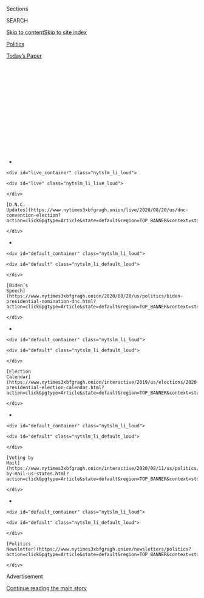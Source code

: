 <div id="app">

<div>

<div>

<div>

<div class="NYTAppHideMasthead css-1q2w90k e1suatyy0">

<div class="section css-ui9rw0 e1suatyy2">

<div class="css-eph4ug er09x8g0">

<div class="css-6n7j50">

</div>

<span class="css-1dv1kvn">Sections</span>

<div class="css-10488qs">

<span class="css-1dv1kvn">SEARCH</span>

</div>

[Skip to content](#site-content)[Skip to site
index](#site-index)

</div>

<div id="masthead-section-label" class="css-1wr3we4 eaxe0e00">

[Politics](https://www.nytimes3xbfgragh.onion/section/politics)

</div>

<div class="css-10698na e1huz5gh0">

</div>

</div>

<div id="masthead-bar-one" class="section hasLinks css-15hmgas e1csuq9d3">

<div class="css-uqyvli e1csuq9d0">

</div>

<div class="css-1uqjmks e1csuq9d1">

</div>

<div class="css-9e9ivx">

[](https://myaccount.nytimes3xbfgragh.onion/auth/login?response_type=cookie&client_id=vi)

</div>

<div class="css-1bvtpon e1csuq9d2">

[Today’s
Paper](https://www.nytimes3xbfgragh.onion/section/todayspaper)

</div>

</div>

</div>

</div>

<div data-aria-hidden="false">

<div id="site-content" data-role="main">

<div>

<div class="css-1aor85t" style="opacity:0.000000001;z-index:-1;visibility:hidden">

<div class="css-1hqnpie">

<div class="css-epjblv">

<span class="css-17xtcya">[Politics](/section/politics)</span><span class="css-x15j1o">|</span><span class="css-fwqvlz">On
Abortion Rights, 2020 Democrats Move Past ‘Safe, Legal and
Rare’</span>

</div>

<div class="css-k008qs">

<div class="css-1iwv8en">

<span class="css-18z7m18"></span>

<div>

</div>

</div>

<span class="css-1n6z4y">https://nyti.ms/2QRtfaj</span>

<div class="css-1705lsu">

<div class="css-4xjgmj">

<div class="css-4skfbu" data-role="toolbar" data-aria-label="Social Media Share buttons, Save button, and Comments Panel with current comment count" data-testid="share-tools">

  - 
  - 
  - 
  - 
    
    <div class="css-6n7j50">
    
    </div>

  - 

</div>

</div>

</div>

</div>

</div>

</div>

<div class="css-13pd83m">

<div id="NYT_TOP_BANNER_REGION">

<div>

<div id="styln-elections-notifications-menu" class="section css-l08pwh interactive-content interactive-size-medium">

<div class="css-17ih8de interactive-body">

<div class="nytslm_innerContainer" data-aria-live="polite">

<div class="nytslm_title">

</div>

  - 
    
    <div id="live_container" class="nytslm_li_loud">
    
    <div id="live" class="nytslm_li_live_loud">
    
    </div>
    
    [D.N.C.
    Updates](https://www.nytimes3xbfgragh.onion/live/2020/08/20/us/dnc-convention-election?action=click&pgtype=Article&state=default&region=TOP_BANNER&context=storylines_menu)
    
    </div>

  - 
    
    <div id="default_container" class="nytslm_li_loud">
    
    <div id="default" class="nytslm_li_default_loud">
    
    </div>
    
    [Biden’s
    Speech](https://www.nytimes3xbfgragh.onion/2020/08/20/us/politics/biden-presidential-nomination-dnc.html?action=click&pgtype=Article&state=default&region=TOP_BANNER&context=storylines_menu)
    
    </div>

  - 
    
    <div id="default_container" class="nytslm_li_loud">
    
    <div id="default" class="nytslm_li_default_loud">
    
    </div>
    
    [Election
    Calendar](https://www.nytimes3xbfgragh.onion/interactive/2019/us/elections/2020-presidential-election-calendar.html?action=click&pgtype=Article&state=default&region=TOP_BANNER&context=storylines_menu)
    
    </div>

  - 
    
    <div id="default_container" class="nytslm_li_loud">
    
    <div id="default" class="nytslm_li_default_loud">
    
    </div>
    
    [Voting by
    Mail](https://www.nytimes3xbfgragh.onion/interactive/2020/08/11/us/politics/vote-by-mail-us-states.html?action=click&pgtype=Article&state=default&region=TOP_BANNER&context=storylines_menu)
    
    </div>

  - 
    
    <div id="default_container" class="nytslm_li_loud">
    
    <div id="default" class="nytslm_li_default_loud">
    
    </div>
    
    [Politics
    Newsletter](https://www.nytimes3xbfgragh.onion/newsletters/politics?action=click&pgtype=Article&state=default&region=TOP_BANNER&context=storylines_menu)
    
    </div>

</div>

</div>

</div>

</div>

</div>

</div>

<div id="top-wrapper" class="css-1sy8kpn">

<div id="top-slug" class="css-l9onyx">

Advertisement

</div>

[Continue reading the main
story](#after-top)

<div class="ad top-wrapper" style="text-align:center;height:100%;display:block;min-height:250px">

<div id="top" class="place-ad" data-position="top" data-size-key="top">

</div>

</div>

<div id="after-top">

</div>

</div>

<div>

<div id="sponsor-wrapper" class="css-1hyfx7x">

<div id="sponsor-slug" class="css-19vbshk">

Supported by

</div>

[Continue reading the main
story](#after-sponsor)

<div id="sponsor" class="ad sponsor-wrapper" style="text-align:center;height:100%;display:block">

</div>

<div id="after-sponsor">

</div>

</div>

<div class="css-186x18t">

</div>

<div class="css-1vkm6nb ehdk2mb0">

# On Abortion Rights, 2020 Democrats Move Past ‘Safe, Legal and Rare’

</div>

The Democratic presidential candidates don’t want to simply defend
abortion rights. They want to go on offense.

<div class="css-79elbk" data-testid="photoviewer-wrapper">

<div class="css-z3e15g" data-testid="photoviewer-wrapper-hidden">

</div>

<div class="css-1a48zt4 ehw59r15" data-testid="photoviewer-children">

![<span class="css-16f3y1r e13ogyst0" data-aria-hidden="true">Democrats
are backing extensive abortion rights after states like Georgia passed
new restrictions and conservatives cemented their majority on the
Supreme
Court.</span><span class="css-cnj6d5 e1z0qqy90" itemprop="copyrightHolder"><span class="css-1ly73wi e1tej78p0">Credit...</span><span><span>Elijah
Nouvelage/Getty
Images</span></span></span>](https://static01.graylady3jvrrxbe.onion/images/2019/11/27/us/politics/25abortion-survey/merlin_155208633_52ac885f-4fc5-4453-a924-ca6440d150fe-articleLarge.jpg?quality=75&auto=webp&disable=upscale)

</div>

</div>

<div class="css-18e8msd">

<div class="css-vp77d3 epjyd6m0">

<div class="css-hus3qt ey68jwv0" data-aria-hidden="true">

[![Maggie
Astor](https://static01.graylady3jvrrxbe.onion/images/2018/07/18/multimedia/author-maggie-astor/author-maggie-astor-thumbLarge.png
"Maggie Astor")](https://www.nytimes3xbfgragh.onion/by/maggie-astor)

</div>

<div class="css-1baulvz">

By [<span class="css-1baulvz last-byline" itemprop="name">Maggie
Astor</span>](https://www.nytimes3xbfgragh.onion/by/maggie-astor)

</div>

</div>

  - 
    
    <div class="css-ld3wwf e16638kd2">
    
    Nov. 25,
    2019
    
    </div>

  - 
    
    <div class="css-4xjgmj">
    
    <div class="css-d8bdto" data-role="toolbar" data-aria-label="Social Media Share buttons, Save button, and Comments Panel with current comment count" data-testid="share-tools">
    
      - 
      - 
      - 
      - 
        
        <div class="css-6n7j50">
        
        </div>
    
      - 
    
    </div>
    
    </div>

</div>

</div>

<div class="section meteredContent css-1r7ky0e" name="articleBody" itemprop="articleBody">

<div class="css-1fanzo5 StoryBodyCompanionColumn">

<div class="css-53u6y8">

The Democratic presidential field has coalesced around an abortion
rights agenda more far-reaching than anything past nominees have
proposed, according to a New York Times survey of the campaigns. The
positions reflect a hugely consequential shift on one of the country’s
most politically divisive issues.

Every candidate The Times surveyed supports codifying Roe v. Wade in
federal law, allowing Medicaid coverage of abortion by repealing the
Hyde Amendment, and removing funding restrictions for organizations that
provide abortion referrals. Almost all of them say they would nominate
only judges who support abortion rights, an explicit pledge Democrats
have long avoided.

Very few support restrictions on abortions late in pregnancy. Seven say
abortion pills should be available over the counter. Nine want a federal
approval process for state abortion laws. And Joseph R. Biden Jr., whose
[ambivalence on abortion
rights](https://www.nytimes3xbfgragh.onion/2019/03/29/us/politics/biden-abortion-rights.html)
has been a theme for decades, is seeking to recast himself as a
full-throated champion of them.

</div>

</div>

<div class="css-1fanzo5 StoryBodyCompanionColumn">

<div class="css-53u6y8">

The 2020 candidates’ responses reflect a fundamental change in the
Democratic Party’s approach to reproductive issues. In other areas, from
health care to taxes, there is a divide between liberal and moderate
candidates. Here, it is minimal.

</div>

</div>

<div>

</div>

<div class="css-1fanzo5 StoryBodyCompanionColumn">

<div class="css-53u6y8">

“What you’ve seen is that it’s no longer O.K. for any candidate just to
say they’re pro-choice,” said Jacqueline Ayers, vice president for
government relations and public policy at Planned Parenthood. “They’re
being very specific on how our rights are under attack, how access to
abortion is being undermined in this country, and putting forth plans to
protect and expand rights.”

With [several states passing near-total bans on
abortion](https://www.nytimes3xbfgragh.onion/interactive/2019/us/abortion-laws-states.html),
and with the first Supreme Court majority in a generation that could
overturn Roe v. Wade, the Democratic candidates are at once agreeing
that abortion rights require a more forceful defense, and concluding
that defense is not enough.

The ramifications are hard to predict. The public is strongly supportive
of Roe v. Wade, but deeply divided on how accessible abortion should be
beyond Roe’s basic protections. President Trump has shown that he is
willing to weaponize abortion to turn out his base, including through
misleading or [outright false
narratives](https://www.nytimes3xbfgragh.onion/2019/02/26/health/abortion-bill-trump.html).
And historically, abortion has been a bigger motivator for conservative
voters than liberals.

Whether any of this changes in 2020 will depend, in part, on how the
Democratic nominee talks about abortion rights, particularly in
battleground states like Pennsylvania and Wisconsin where many swing
voters are not as far to the left on abortion as the candidates.

</div>

</div>

<div class="css-1fanzo5 StoryBodyCompanionColumn">

<div class="css-53u6y8">

“You can’t rule out that it could become an issue,” said Terry Madonna,
director of the Franklin & Marshall College Poll in Pennsylvania,
“depending on the candidate and to what degree they move it forward as
an
issue.”

<div id="NYT_MAIN_CONTENT_1_REGION" class="css-9tf9ac">

<div>

<div id="styln-nfldraft-updates-block" class="section interactive-content interactive-size-medium css-1ftcdic">

<div class="css-17ih8de interactive-body">

<div id="styln-briefing-block">

<div class="briefing-block-header-section">

# [Latest Updates: 2020 Election](https://www.nytimes3xbfgragh.onion/live/2020/08/19/us/dnc-convention-election?action=click&pgtype=Article&state=default&region=MAIN_CONTENT_1&context=storylines_live_updates)

</div>

<div class="briefing-block-lb-items">

<div class="briefing-block-update-time">

[7h
ago](https://www.nytimes3xbfgragh.onion/live/2020/08/19/us/dnc-convention-election?action=click&pgtype=Article&state=default&region=MAIN_CONTENT_1&context=storylines_live_updates#night-3-featured-more-policy-a-focus-on-women-and-a-full-throated-rejection-of-trump-by-his-predecessor)

</div>

<div>

[Night 3 featured more policy, a focus on women and a full-throated
rejection of Trump by his
predecessor.](https://www.nytimes3xbfgragh.onion/live/2020/08/19/us/dnc-convention-election?action=click&pgtype=Article&state=default&region=MAIN_CONTENT_1&context=storylines_live_updates#night-3-featured-more-policy-a-focus-on-women-and-a-full-throated-rejection-of-trump-by-his-predecessor)

</div>

<div class="briefing-block-update-time">

[9h
ago](https://www.nytimes3xbfgragh.onion/live/2020/08/19/us/dnc-convention-election?action=click&pgtype=Article&state=default&region=MAIN_CONTENT_1&context=storylines_live_updates#trump-live-tweeted-obamas-speech-tonight-hell-appear-on-fox-news-right-before-bidens-tomorrow)

</div>

<div>

[Trump live-tweeted Obama’s speech tonight. He’ll appear on Fox News
right before Biden’s
tomorrow.](https://www.nytimes3xbfgragh.onion/live/2020/08/19/us/dnc-convention-election?action=click&pgtype=Article&state=default&region=MAIN_CONTENT_1&context=storylines_live_updates#trump-live-tweeted-obamas-speech-tonight-hell-appear-on-fox-news-right-before-bidens-tomorrow)

</div>

<div class="briefing-block-update-time">

[9h
ago](https://www.nytimes3xbfgragh.onion/live/2020/08/19/us/dnc-convention-election?action=click&pgtype=Article&state=default&region=MAIN_CONTENT_1&context=storylines_live_updates#advocates-for-domestic-violence-survivors-praised-biden-in-a-video)

</div>

<div>

[Advocates for domestic violence survivors praised Biden in a
video.](https://www.nytimes3xbfgragh.onion/live/2020/08/19/us/dnc-convention-election?action=click&pgtype=Article&state=default&region=MAIN_CONTENT_1&context=storylines_live_updates#advocates-for-domestic-violence-survivors-praised-biden-in-a-video)

</div>

</div>

<div class="briefing-block-footer">

<div class="briefing-block-footer-meta">

[See more
updates](https://www.nytimes3xbfgragh.onion/live/2020/08/19/us/dnc-convention-election?action=click&pgtype=Article&state=default&region=MAIN_CONTENT_1&context=storylines_live_updates)

</div>

</div>

</div>

</div>

</div>

</div>

</div>

## A basic reframing

The most striking change, beyond individual policies, is how
unapologetic candidates’ tone on abortion rights has become.

Advocates have traditionally said they support the right to choose
abortion, not abortion itself, and Democrats have said it should be
“safe, legal and rare.” Public debate has commonly centered on
procedures after 20 weeks’ gestation, which account for less than 1.5
percent of abortions. The discussion has often been [on opponents’
terms](https://www.nytimes3xbfgragh.onion/2019/05/16/us/politics/abortion-republicans-democrats.html).

Now, almost every candidate says the next president should actively
reframe the debate. Their language focuses on health care, bodily
autonomy and, at times, even the idea of abortion as a positive force
enabling women to control their lives and increase their economic
security.

“Abortion is health care, and health care is a human right,” Elizabeth
Warren wrote in her survey response. [In the last
debate](https://www.nytimes3xbfgragh.onion/2019/11/21/us/politics/abortion-rights-debate.html?),
she argued that abortion rights were “also economic rights.”

Only Tulsi Gabbard, Joe Sestak and Marianne Williamson now say abortion
should be “safe, legal and rare” — a phrase, popularized by President
Bill Clinton and repeated by Hillary Clinton, that reflected a search
for common ground with people not fully supportive of abortion rights.

The rest of the 2020 candidates sidestepped or rejected the “rare” part.
Bernie Sanders, for instance, wrote, “Abortion should be safe, legal and
accessible to every person who chooses it.”

</div>

</div>

<div>

</div>

<div class="css-1fanzo5 StoryBodyCompanionColumn">

<div class="css-53u6y8">

Asked if they supported restrictions after 24 weeks — roughly when a
healthy fetus can survive outside the womb, though viability varies from
pregnancy to pregnancy — only Mr. Sestak said yes. (Ms. Gabbard, who did
not complete the survey, has also said she supports restrictions in the
third trimester.) Several candidates emphasized that less than 1 percent
of abortions happen that late, often because of life-threatening
conditions or severe fetal abnormalities.

Amy Klobuchar’s campaign did not fully answer the question, saying she
believed “any restrictions must be consistent with Roe v. Wade.”

Roe allowed near-total bans in the third trimester as long as there was
an exception for life- or health-threatening situations. Planned
Parenthood v. Casey replaced the trimester framework with one based on
viability, which can start in the late second trimester.

## An emboldened defense

For years, the battle over the Supreme Court has been conducted in code.
Republicans denounced “judicial activism” and Democrats called for
justices who would “respect precedent” — that they were talking about
one precedent in particular remaining unsaid.

Not anymore.

In May, Kirsten Gillibrand
[vowed](https://medium.com/team-gillibrand/i-will-only-nominate-judges-who-will-uphold-roe-v-wade-and-protect-reproductive-rights-daa1b24ed81b)
to nominate only judges<span class="css-8l6xbc evw5hdy0">  </span>who
would uphold Roe v. Wade. Though she is no longer in the race, her
pledge is: All of the candidates who completed the survey said they
would “require judicial nominees to support Roe v. Wade as settled law.”

Mr. Biden’s campaign brought up [his
role](https://www.nytimes3xbfgragh.onion/2019/09/07/us/politics/joe-biden-bork-supreme-court.html)
in blocking Robert Bork’s confirmation to the Supreme Court in 1987,
which probably would have meant the end of Roe. Mr. Biden’s objections
then were more about birth control than abortion — but his eagerness now
to play up the latter is telling of how profoundly the Democratic
terrain has shifted.

</div>

</div>

<div class="css-1fanzo5 StoryBodyCompanionColumn">

<div class="css-53u6y8">

Also telling is that the candidates are not solely talking about
preserving Roe: In an acknowledgment that the Supreme Court might have
enough votes to dismantle it, they all [support
legislation](https://www.nytimes3xbfgragh.onion/2019/05/17/us/politics/alabama-abortion-law-democrats-roe.html)
to codify its protections.

Every candidate who responded wanted to ban states’ so-called TRAP laws
(an acronym for targeted regulations of abortion providers). These
measures — requirements that providers have hospital admitting
privileges, for instance, or that hallways be a certain width — don’t
technically restrict abortions but have the effect of making it harder
for clinics to remain open.

And a majority endorsed a federal preclearance requirement for state
abortion laws, which [Ms. Harris proposed in
May](https://www.nytimes3xbfgragh.onion/2019/05/28/us/politics/kamala-harris-abortion.html).
Only Andrew Yang and Joe Sestak definitively rejected
it.

</div>

</div>

<div id="abortion-survey-preclearance" class="section interactive-content interactive-size-scoop css-174j8de" data-id="100000006841855">

<div class="css-17ih8de interactive-body" data-sourceid="100000006841855">

<div id="g-abortionpreclearance-box" class="ai2html">

<div id="g-abortionpreclearance-300" class="g-artboard" style="max-width: 300px;max-height: 485px" data-aspect-ratio="0.619" data-min-width="0" data-max-width="599">

<div style="padding: 0 0 161.643% 0;">

</div>

![](data:image/gif;base64,R0lGODlhCgAKAIAAAB8fHwAAACH5BAEAAAAALAAAAAAKAAoAAAIIhI+py+0PYysAOw==)

<div id="g-ai0-1" class="g-graphic g-aiAbs g-aiPointText" style="top:5.2181%;margin-top:-27.3px;left:0.0001%;width:264px;">

Democratic candidates who support

requiring preclearance <span class="g-cstyle0">for state</span>

abortion
laws

</div>

<div id="g-ai0-2" class="g-graphic g-aiAbs g-aiPointText" style="top:28.0923%;margin-top:-13.2px;left:29.7488%;margin-left:-29px;width:58px;">

Cory

Booker

</div>

<div id="g-ai0-3" class="g-graphic g-aiAbs g-aiPointText" style="top:28.0923%;margin-top:-13.2px;left:70.162%;margin-left:-30px;width:60px;">

Kamala

Harris

</div>

<div id="g-ai0-4" class="g-graphic g-aiAbs g-aiPointText" style="top:28.2986%;margin-top:-13.2px;left:9.5105%;margin-left:-31px;width:62px;">

Michael

Bennet

</div>

<div id="g-ai0-5" class="g-graphic g-aiAbs g-aiPointText" style="top:28.2985%;margin-top:-13.2px;left:50.0006%;margin-left:-33.5px;width:67px;">

Pete

Buttigieg

</div>

<div id="g-ai0-6" class="g-graphic g-aiAbs g-aiPointText" style="top:28.2985%;margin-top:-13.2px;left:90.5613%;margin-left:-37px;width:74px;">

Amy

Klobuchar

</div>

<div id="g-ai0-7" class="g-graphic g-aiAbs g-aiPointText" style="top:47.2703%;margin-top:-13.2px;left:70.2476%;margin-left:-38.5px;width:77px;">

Marianne

Williamson

</div>

<div id="g-ai0-8" class="g-graphic g-aiAbs g-aiPointText" style="top:47.2703%;margin-top:-13.2px;left:9.5834%;margin-left:-32px;width:64px;">

Bernie

Sanders

</div>

<div id="g-ai0-9" class="g-graphic g-aiAbs g-aiPointText" style="top:47.2703%;margin-top:-13.2px;left:29.663%;margin-left:-27px;width:54px;">

Tom

Steyer

</div>

<div id="g-ai0-10" class="g-graphic g-aiAbs g-aiPointText" style="top:47.2703%;margin-top:-13.2px;left:50.0185%;margin-left:-34px;width:68px;">

Elizabeth

Warren

</div>

<div id="g-ai0-11" class="g-graphic g-aiAbs g-aiPointText" style="top:53.5756%;margin-top:-8.8px;left:0.0001%;width:143px;">

Those who <span class="g-cstyle1">do
not</span>

</div>

<div id="g-ai0-12" class="g-graphic g-aiAbs g-aiPointText" style="top:71.6039%;margin-top:-13.2px;left:9.4664%;margin-left:-28px;width:56px;">

Joe

Sestak

</div>

<div id="g-ai0-13" class="g-graphic g-aiAbs g-aiPointText" style="top:71.6039%;margin-top:-13.2px;left:29.8186%;margin-left:-30px;width:60px;">

Andrew

Yang

</div>

<div id="g-ai0-14" class="g-graphic g-aiAbs g-aiPointText" style="top:78.9401%;margin-top:-8.8px;left:0.0001%;width:93px;">

No
answer

</div>

<div id="g-ai0-15" class="g-graphic g-aiAbs g-aiPointText" style="top:96.7622%;margin-top:-13.2px;left:70.2436%;margin-left:-31.5px;width:63px;">

John

Delaney

</div>

<div id="g-ai0-16" class="g-graphic g-aiAbs g-aiPointText" style="top:96.7622%;margin-top:-13.2px;left:90.4517%;margin-left:-32.5px;width:65px;">

Tulsi

Gabbard

</div>

<div id="g-ai0-17" class="g-graphic g-aiAbs g-aiPointText" style="top:96.7622%;margin-top:-13.2px;left:9.4996%;margin-left:-35.5px;width:71px;">

Joseph R.

Biden
Jr.

</div>

<div id="g-ai0-18" class="g-graphic g-aiAbs g-aiPointText" style="top:96.7622%;margin-top:-13.2px;left:29.7138%;margin-left:-29.5px;width:59px;">

Steve

Bullock

</div>

<div id="g-ai0-19" class="g-graphic g-aiAbs g-aiPointText" style="top:96.7622%;margin-top:-13.2px;left:50.0494%;margin-left:-27.5px;width:55px;">

Julián

Castro

</div>

</div>

<div id="g-abortionpreclearance-600" class="g-artboard" style="width:600px; height:648.940000000001px;" data-aspect-ratio="0.925" data-min-width="600">

<div style="">

</div>

![](data:image/gif;base64,R0lGODlhCgAKAIAAAB8fHwAAACH5BAEAAAAALAAAAAAKAAoAAAIIhI+py+0PYysAOw==)

<div id="g-ai1-1" class="g-graphic g-aiAbs g-aiPointText" style="top:3.1347%;margin-top:-20.3px;left:0%;width:479px;">

Democratic candidates who support <span class="g-cstyle0">requiring
preclearance</span>

for state abortion
laws

</div>

<div id="g-ai1-2" class="g-graphic g-aiAbs g-aiPointText" style="top:23.4638%;margin-top:-16.3px;left:20.8252%;margin-left:-32px;width:64px;">

Cory

Booker

</div>

<div id="g-ai1-3" class="g-graphic g-aiAbs g-aiPointText" style="top:23.4638%;margin-top:-16.3px;left:50.0113%;margin-left:-33.5px;width:67px;">

Kamala

Harris

</div>

<div id="g-ai1-4" class="g-graphic g-aiAbs g-aiPointText" style="top:23.4638%;margin-top:-16.3px;left:79.1223%;margin-left:-35px;width:70px;">

Bernie

Sanders

</div>

<div id="g-ai1-5" class="g-graphic g-aiAbs g-aiPointText" style="top:23.4638%;margin-top:-16.3px;left:93.7523%;margin-left:-30px;width:60px;">

Tom

Steyer

</div>

<div id="g-ai1-6" class="g-graphic g-aiAbs g-aiPointText" style="top:23.4638%;margin-top:-16.3px;left:6.2689%;margin-left:-34.5px;width:69px;">

Michael

Bennet

</div>

<div id="g-ai1-7" class="g-graphic g-aiAbs g-aiPointText" style="top:23.4638%;margin-top:-16.3px;left:35.3747%;margin-left:-37px;width:74px;">

Pete

Buttigieg

</div>

<div id="g-ai1-8" class="g-graphic g-aiAbs g-aiPointText" style="top:23.4638%;margin-top:-16.3px;left:64.5789%;margin-left:-41px;width:82px;">

Amy

Klobuchar

</div>

<div id="g-ai1-9" class="g-graphic g-aiAbs g-aiPointText" style="top:43.0342%;margin-top:-16.3px;left:20.8311%;margin-left:-43px;width:86px;">

Marianne

Williamson

</div>

<div id="g-ai1-10" class="g-graphic g-aiAbs g-aiPointText" style="top:43.0341%;margin-top:-16.3px;left:6.2108%;margin-left:-37.5px;width:75px;">

Elizabeth

Warren

</div>

<div id="g-ai1-11" class="g-graphic g-aiAbs g-aiPointText" style="top:51.213%;margin-top:-12.3px;left:0%;width:158px;">

Those who <span class="g-cstyle0">do
not</span>

</div>

<div id="g-ai1-12" class="g-graphic g-aiAbs g-aiPointText" style="top:70.3094%;margin-top:-16.3px;left:6.2475%;margin-left:-31px;width:62px;">

Joe

Sestak

</div>

<div id="g-ai1-13" class="g-graphic g-aiAbs g-aiPointText" style="top:70.3094%;margin-top:-16.3px;left:20.8442%;margin-left:-33px;width:66px;">

Andrew

Yang

</div>

<div id="g-ai1-14" class="g-graphic g-aiAbs g-aiPointText" style="top:78.4883%;margin-top:-11.3px;left:0%;width:102px;">

No
answer

</div>

<div id="g-ai1-15" class="g-graphic g-aiAbs g-aiPointText" style="top:97.4306%;margin-top:-16.3px;left:50.0007%;margin-left:-35px;width:70px;">

John

Delaney

</div>

<div id="g-ai1-16" class="g-graphic g-aiAbs g-aiPointText" style="top:97.4306%;margin-top:-16.3px;left:64.5446%;margin-left:-36px;width:72px;">

Tulsi

Gabbard

</div>

<div id="g-ai1-17" class="g-graphic g-aiAbs g-aiPointText" style="top:97.4306%;margin-top:-16.3px;left:6.2206%;margin-left:-39.5px;width:79px;">

Joseph R.

Biden
Jr.

</div>

<div id="g-ai1-18" class="g-graphic g-aiAbs g-aiPointText" style="top:97.4306%;margin-top:-16.3px;left:20.7951%;margin-left:-32.5px;width:65px;">

Steve

Bullock

</div>

<div id="g-ai1-19" class="g-graphic g-aiAbs g-aiPointText" style="top:97.4306%;margin-top:-16.3px;left:35.4037%;margin-left:-30px;width:60px;">

Julián

Castro

</div>

</div>

</div>

</div>

By The New York Times

</div>

<div class="css-1fanzo5 StoryBodyCompanionColumn">

<div class="css-53u6y8">

Preclearance, which would block the laws in question until the Justice
Department approved them, could stop TRAP laws as well as [waiting
periods and mandatory
ultrasounds](https://www.nytimes3xbfgragh.onion/interactive/2018/07/20/us/mississippi-abortion-restrictions.html).
It would also pre-empt bans like
[Alabama’s](https://www.nytimes3xbfgragh.onion/2019/10/29/us/alabama-abortion-ban.html)
and laws like
[Georgia’s](https://www.nytimes3xbfgragh.onion/2019/10/01/us/Georgia-abortion-law.html)
(both blocked by courts for now) that forbid abortion after six or eight
weeks, before many women know they are pregnant.

## A shift to offense

The idea of expanding abortion rights, not just maintaining them, was in
the wings of the debate until recently. Now, it is center stage.

Like every Democratic president in the past 35 years, the candidates
(except Ms. Gabbard) have all pledged to repeal the Mexico City policy,
or global gag rule, which blocks foreign aid to organizations that
provide abortion referrals or promote abortion rights. All of them want
to undo [President Trump’s Title X
rules](https://www.nytimes3xbfgragh.onion/2019/02/22/health/trump-defunds-planned-parenthood.html),
which similarly restrict family planning funding for organizations
within the United States.

</div>

</div>

<div class="css-1fanzo5 StoryBodyCompanionColumn">

<div class="css-53u6y8">

But they have also gone further. All of them want to [repeal the Hyde
Amendment](https://www.nytimes3xbfgragh.onion/2019/06/07/us/politics/what-is-the-hyde-amendment.html),
which blocks Medicaid coverage for abortion in most circumstances.
Twelve want to repeal the Helms Amendment, which has prevented foreign
aid from being used to cover abortions since 1973. (Mr. Biden’s campaign
did not answer that question.)

Nine candidates want to require private insurers to cover abortion,
though Mr. Biden’s campaign again declined to answer, Ms. Klobuchar said
she was unsure and Mr. Sestak said no.

And seven said the drugs misoprostol and mifepristone, which induce
abortions, should be available over the
counter.

</div>

</div>

<div id="abortion-survey-pills" class="section interactive-content interactive-size-scoop css-174j8de" data-id="100000006841830">

<div class="css-17ih8de interactive-body" data-sourceid="100000006841830">

<div id="g-abortionpills-box" class="ai2html">

<div id="g-abortionpills-300" class="g-artboard" style="max-width: 300px;max-height: 559px" data-aspect-ratio="0.536" data-min-width="0" data-max-width="599">

<div style="padding: 0 0 186.4137% 0;">

</div>

![](data:image/gif;base64,R0lGODlhCgAKAIAAAB8fHwAAACH5BAEAAAAALAAAAAAKAAoAAAIIhI+py+0PYysAOw==)

<div id="g-ai0-1" class="g-graphic g-aiAbs g-aiPointText" style="top:4.5247%;margin-top:-27.3px;left:0.0001%;width:317px;">

Democratic candidates who support making

abortion pills available <span class="g-cstyle0">over the
counter</span>

</div>

<div id="g-ai0-2" class="g-graphic g-aiAbs g-aiPointText" style="top:21.1408%;margin-top:-13.2px;left:29.7488%;margin-left:-29px;width:58px;">

Cory

Booker

</div>

<div id="g-ai0-3" class="g-graphic g-aiAbs g-aiPointText" style="top:21.3196%;margin-top:-13.2px;left:70.147%;margin-left:-27px;width:54px;">

Tom

Steyer

</div>

<div id="g-ai0-4" class="g-graphic g-aiAbs g-aiPointText" style="top:21.3196%;margin-top:-13.2px;left:90.5025%;margin-left:-34px;width:68px;">

Elizabeth

Warren

</div>

<div id="g-ai0-5" class="g-graphic g-aiAbs g-aiPointText" style="top:21.3196%;margin-top:-13.2px;left:9.5105%;margin-left:-31px;width:62px;">

Michael

Bennet

</div>

<div id="g-ai0-6" class="g-graphic g-aiAbs g-aiPointText" style="top:21.3196%;margin-top:-13.2px;left:50.0006%;margin-left:-33.5px;width:67px;">

Pete

Buttigieg

</div>

<div id="g-ai0-7" class="g-graphic g-aiAbs g-aiPointText" style="top:37.7704%;margin-top:-13.2px;left:9.536%;margin-left:-38.5px;width:77px;">

Marianne

Williamson

</div>

<div id="g-ai0-8" class="g-graphic g-aiAbs g-aiPointText" style="top:37.7704%;margin-top:-13.2px;left:29.8282%;margin-left:-30px;width:60px;">

Andrew

Yang

</div>

<div id="g-ai0-9" class="g-graphic g-aiAbs g-aiPointText" style="top:43.2378%;margin-top:-8.8px;left:0.0001%;width:174px;">

<span class="g-cstyle0">Those who </span>are
unsure

</div>

<div id="g-ai0-10" class="g-graphic g-aiAbs g-aiPointText" style="top:58.8705%;margin-top:-13.2px;left:29.7037%;margin-left:-28px;width:56px;">

Joe

Sestak

</div>

<div id="g-ai0-11" class="g-graphic g-aiAbs g-aiPointText" style="top:58.8705%;margin-top:-13.2px;left:9.5932%;margin-left:-37px;width:74px;">

Amy

Klobuchar

</div>

<div id="g-ai0-12" class="g-graphic g-aiAbs g-aiPointText" style="top:65.2319%;margin-top:-8.8px;left:0.0001%;width:93px;">

No
answer

</div>

<div id="g-ai0-13" class="g-graphic g-aiAbs g-aiPointText" style="top:80.6858%;margin-top:-13.2px;left:70.2436%;margin-left:-31.5px;width:63px;">

John

Delaney

</div>

<div id="g-ai0-14" class="g-graphic g-aiAbs g-aiPointText" style="top:80.6858%;margin-top:-13.2px;left:90.4517%;margin-left:-32.5px;width:65px;">

Tulsi

Gabbard

</div>

<div id="g-ai0-15" class="g-graphic g-aiAbs g-aiPointText" style="top:80.6858%;margin-top:-13.2px;left:9.4996%;margin-left:-35.5px;width:71px;">

Joseph R.

Biden
Jr.

</div>

<div id="g-ai0-16" class="g-graphic g-aiAbs g-aiPointText" style="top:80.6858%;margin-top:-13.2px;left:29.7138%;margin-left:-29.5px;width:59px;">

Steve

Bullock

</div>

<div id="g-ai0-17" class="g-graphic g-aiAbs g-aiPointText" style="top:80.6858%;margin-top:-13.2px;left:50.0494%;margin-left:-27.5px;width:55px;">

Julián

Castro

</div>

<div id="g-ai0-18" class="g-graphic g-aiAbs g-aiPointText" style="top:97.1366%;margin-top:-13.2px;left:9.4503%;margin-left:-30px;width:60px;">

Kamala

Harris

</div>

<div id="g-ai0-19" class="g-graphic g-aiAbs g-aiPointText" style="top:97.1365%;margin-top:-13.2px;left:29.8399%;margin-left:-32px;width:64px;">

Bernie

Sanders

</div>

</div>

<div id="g-abortionpills-600" class="g-artboard" style="width:600px; height:521.940000000001px;" data-aspect-ratio="1.15" data-min-width="600">

<div style="">

</div>

![](data:image/gif;base64,R0lGODlhCgAKAIAAAB8fHwAAACH5BAEAAAAALAAAAAAKAAoAAAIIhI+py+0PYysAOw==)

<div id="g-ai1-1" class="g-graphic g-aiAbs g-aiPointText" style="top:5.8133%;margin-top:-30.3px;left:0%;width:354px;">

Democratic candidates who support making

abortion pills available <span class="g-cstyle0">over the
counter</span>

</div>

<div id="g-ai1-2" class="g-graphic g-aiAbs g-aiPointText" style="top:29.1731%;margin-top:-16.3px;left:20.8252%;margin-left:-32px;width:64px;">

Cory

Booker

</div>

<div id="g-ai1-3" class="g-graphic g-aiAbs g-aiPointText" style="top:29.1731%;margin-top:-16.3px;left:79.1645%;margin-left:-43px;width:86px;">

Marianne

Williamson

</div>

<div id="g-ai1-4" class="g-graphic g-aiAbs g-aiPointText" style="top:29.1731%;margin-top:-16.3px;left:50.0023%;margin-left:-30px;width:60px;">

Tom

Steyer

</div>

<div id="g-ai1-5" class="g-graphic g-aiAbs g-aiPointText" style="top:29.1731%;margin-top:-16.3px;left:64.5441%;margin-left:-37.5px;width:75px;">

Elizabeth

Warren

</div>

<div id="g-ai1-6" class="g-graphic g-aiAbs g-aiPointText" style="top:29.1731%;margin-top:-16.3px;left:93.7609%;margin-left:-33px;width:66px;">

Andrew

Yang

</div>

<div id="g-ai1-7" class="g-graphic g-aiAbs g-aiPointText" style="top:29.1731%;margin-top:-16.3px;left:6.2689%;margin-left:-34.5px;width:69px;">

Michael

Bennet

</div>

<div id="g-ai1-8" class="g-graphic g-aiAbs g-aiPointText" style="top:29.1731%;margin-top:-16.3px;left:35.3747%;margin-left:-37px;width:74px;">

Pete

Buttigieg

</div>

<div id="g-ai1-9" class="g-graphic g-aiAbs g-aiPointText" style="top:39.3421%;margin-top:-12.3px;left:0%;width:193px;">

<span class="g-cstyle0">Those who </span>are
unsure

</div>

<div id="g-ai1-10" class="g-graphic g-aiAbs g-aiPointText" style="top:63.085%;margin-top:-16.3px;left:20.8309%;margin-left:-31px;width:62px;">

Joe

Sestak

</div>

<div id="g-ai1-11" class="g-graphic g-aiAbs g-aiPointText" style="top:63.085%;margin-top:-16.3px;left:6.2456%;margin-left:-41px;width:82px;">

Amy

Klobuchar

</div>

<div id="g-ai1-12" class="g-graphic g-aiAbs g-aiPointText" style="top:73.2541%;margin-top:-11.3px;left:0%;width:102px;">

No
answer

</div>

<div id="g-ai1-13" class="g-graphic g-aiAbs g-aiPointText" style="top:96.8053%;margin-top:-16.3px;left:79.178%;margin-left:-33.5px;width:67px;">

Kamala

Harris

</div>

<div id="g-ai1-14" class="g-graphic g-aiAbs g-aiPointText" style="top:96.8054%;margin-top:-16.3px;left:50.0007%;margin-left:-35px;width:70px;">

John

Delaney

</div>

<div id="g-ai1-15" class="g-graphic g-aiAbs g-aiPointText" style="top:96.8054%;margin-top:-16.3px;left:64.5446%;margin-left:-36px;width:72px;">

Tulsi

Gabbard

</div>

<div id="g-ai1-16" class="g-graphic g-aiAbs g-aiPointText" style="top:96.8054%;margin-top:-16.3px;left:93.7056%;margin-left:-35px;width:70px;">

Bernie

Sanders

</div>

<div id="g-ai1-17" class="g-graphic g-aiAbs g-aiPointText" style="top:96.8054%;margin-top:-16.3px;left:6.2206%;margin-left:-39.5px;width:79px;">

Joseph R.

Biden
Jr.

</div>

<div id="g-ai1-18" class="g-graphic g-aiAbs g-aiPointText" style="top:96.8054%;margin-top:-16.3px;left:20.7951%;margin-left:-32.5px;width:65px;">

Steve

Bullock

</div>

<div id="g-ai1-19" class="g-graphic g-aiAbs g-aiPointText" style="top:96.8054%;margin-top:-16.3px;left:35.4037%;margin-left:-30px;width:60px;">

Julián

Castro

</div>

</div>

</div>

</div>

By The New York Times

</div>

<div class="css-1fanzo5 StoryBodyCompanionColumn">

<div class="css-53u6y8">

This would be a major leap from current policy, which restricts the
drugs’ availability even by prescription, and would require multiple
legal and regulatory changes. But if enacted, it would make it [much
harder to effectively ban
abortion](https://www.nytimes3xbfgragh.onion/2018/07/01/science/abortion-supreme-court-trump.html).

## Betting on public opinion

A common thread in the candidates’ answers was a firm belief that the
public is on their side.

Whether that is true is a complicated question, likely to play out next
year as many elections since 2016 have — in the growing chasm between
rural and suburban voters.

“A lot of his white, working-class voters are not in favor of abortion,”
Mr. Madonna said of the president, but “suburban voters tend to be more
liberal on a whole array of cultural issues.”

</div>

</div>

<div class="css-1fanzo5 StoryBodyCompanionColumn">

<div class="css-53u6y8">

On the basic tenet that Roe v. Wade should stay, Democrats are on solid
ground: Polls show that anywhere from 60 percent to more than 75 percent
of Americans support Roe.

But there is much less support — 20 to 30 percent, generally — for
making abortion always legal, as the candidates advocate. That’s more
popular than making it always illegal, but [most Americans are in
between](https://news.gallup.com/poll/1576/Abortion.aspx).

Even among Democrats, [according to
Gallup](https://news.gallup.com/poll/246278/abortion-trends-party.aspx),
“legal under any circumstances” is a minority position, ranging from 39
to 46 percent in the past couple of years. Among independents, that
number is about 25 percent.

So it is noteworthy that, in a historically large field, there is little
differentiation among the candidates on abortion rights — even among the
more moderate candidates who, on other issues, have emphasized courting
swing voters.

“They’re setting the tone that this is something we should own proudly,”
said Ilyse Hogue, president of NARAL Pro-Choice America, “and not just
react to when something happens.”

-----

**HOW WE COLLECTED THE DATA**

The New York Times sent a survey to 16 Democratic candidates on Nov. 5.
[Eleven completed
it.](https://www.nytimes3xbfgragh.onion/2019/11/25/us/politics/democratic-candidates-abortion-survey.html)
For those who did not — Steve Bullock, Julián Castro, John Delaney,
Tulsi Gabbard and Kamala Harris — we examined publicly available
information from policy papers, debates and interviews.

The survey was conducted before Michael R. Bloomberg and Deval Patrick
entered the
race.

</div>

</div>

<div>

</div>

</div>

<div>

</div>

<div>

</div>

<div id="NYT_BELOW_MAIN_CONTENT_REGION">

<div>

<div id="STLYN_guide_v1_STYLN_guide_a" class="section css-l08pwh interactive-content interactive-size-medium">

<div class="css-17ih8de interactive-body">

<div class="g-story g-freebird g-max-limit" data-preview-slug="styln-scroll-guide">

</div>

<div id="g-electionguide-id" class="g-electionguide">

<div class="g-electionguide-container">

<div class="g-electionguide-wrapper">

<div class="g-electionguide-logo">

</div>

# Our 2020 Election Guide

Updated Aug. 20, 2020

  - 
    
    -----
    
    ## Convention Recap
    
      - Joe Biden accepted the Democratic nomination, urging Americans
        to have faith that they could [“overcome this season of
        darkness.”](https://www.nytimes3xbfgragh.onion/2020/08/20/us/politics/Joe-Biden-accepts-democratic-nomination.html?action=click&pgtype=Article&state=default&region=BELOW_MAIN_CONTENT&context=storylines_guide)

  - 
    
    -----
    
    ## News Analysis
    
      - Looming over Mr. Biden’s nomination was the ever-present shadow
        of another man who’s poised to dominate the campaign: [Donald J.
        Trump](https://www.nytimes3xbfgragh.onion/2020/08/20/us/politics/biden-dnc-speech-trump.html?action=click&pgtype=Article&state=default&region=BELOW_MAIN_CONTENT&context=storylines_guide).

  - 
    
    -----
    
    ## Keep Up With Our Coverage
    
      - Get an
        [email](https://www.nytimes3xbfgragh.onion/newsletters/politics?action=click&pgtype=Article&state=default&region=BELOW_MAIN_CONTENT&context=storylines_guide)
        recapping the day’s news
    
    <!-- end list -->
    
      - Download our mobile app on
        [iOS](https://apps.apple.com/us/app/nytimes/id284862083?ls=1&mat_click_id=5c79ae7455014fd1bd66b5610c05b8f2-20191112-16948&referrer=mat_click_id%3D5c79ae7455014fd1bd66b5610c05b8f2-20191112-16948%26link_click_id%3D722930677036718082)
        and
        [Android](http://a.localytics.com/android?id=com.nytimes.android&referrer=utm_source%3Dother_nyt_mobile_web%26utm_medium%3DWeb%2520page%26utm_term%3DGeneral%2520Mobile%2520Page%26utm_campaign%3DNYT%2520Mobile%2520General%2520Page)
        and turn on Breaking News and Politics alerts

</div>

</div>

</div>

</div>

</div>

</div>

</div>

<div>

</div>

<div>

<div id="bottom-wrapper" class="css-1ede5it">

<div id="bottom-slug" class="css-l9onyx">

Advertisement

</div>

[Continue reading the main
story](#after-bottom)

<div id="bottom" class="ad bottom-wrapper" style="text-align:center;height:100%;display:block;min-height:90px">

</div>

<div id="after-bottom">

</div>

</div>

</div>

</div>

</div>

## Site Index

<div>

</div>

## Site Information Navigation

  - [© <span>2020</span> <span>The New York Times
    Company</span>](https://help.nytimes3xbfgragh.onion/hc/en-us/articles/115014792127-Copyright-notice)

<!-- end list -->

  - [NYTCo](https://www.nytco.com/)
  - [Contact
    Us](https://help.nytimes3xbfgragh.onion/hc/en-us/articles/115015385887-Contact-Us)
  - [Work with us](https://www.nytco.com/careers/)
  - [Advertise](https://nytmediakit.com/)
  - [T Brand Studio](http://www.tbrandstudio.com/)
  - [Your Ad
    Choices](https://www.nytimes3xbfgragh.onion/privacy/cookie-policy#how-do-i-manage-trackers)
  - [Privacy](https://www.nytimes3xbfgragh.onion/privacy)
  - [Terms of
    Service](https://help.nytimes3xbfgragh.onion/hc/en-us/articles/115014893428-Terms-of-service)
  - [Terms of
    Sale](https://help.nytimes3xbfgragh.onion/hc/en-us/articles/115014893968-Terms-of-sale)
  - [Site
    Map](https://spiderbites.nytimes3xbfgragh.onion)
  - [Help](https://help.nytimes3xbfgragh.onion/hc/en-us)
  - [Subscriptions](https://www.nytimes3xbfgragh.onion/subscription?campaignId=37WXW)

</div>

</div>

</div>

</div>

